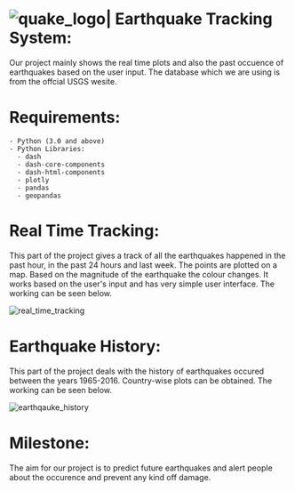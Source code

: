 #   ![quake_logo](https://user-images.githubusercontent.com/25919294/52530078-14f2b100-2d25-11e9-83ca-e742a4f95a9c.png)|             Earthquake Tracking System:

Our project mainly shows the real time plots and also the past occuence of earthquakes based on the user input. The database which we are using is from the offcial USGS wesite.

# Requirements:
```
- Python (3.0 and above)
- Python Libraries:
  - dash
  - dash-core-components
  - dash-html-components
  - plotly
  - pandas
  - geopandas
```
# Real Time Tracking:
This part of the project gives a track of all the earthquakes happened in the past hour, in the past 24 hours and last week. The points are plotted on a map. Based on the magnitude of the earthquake the colour changes.
It works based on the user's input and has very simple user interface. The working can be seen below.

![real_time_tracking](https://user-images.githubusercontent.com/26375997/52525008-4ccc0b00-2cc9-11e9-8b2b-757b145de2a1.gif)
      
# Earthquake History:
This part of the project deals with the history of earthquakes occured between the years 1965-2016. Country-wise plots can be obtained.
The working can be seen below.

![earthqauke_history](https://user-images.githubusercontent.com/26375997/52524977-fced4400-2cc8-11e9-8496-8c01428fa0de.gif)

# Milestone:
The aim for our project is to predict future earthquakes and alert people about the occurence and prevent any kind off damage.
    
